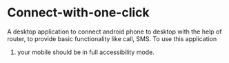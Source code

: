 # Connect-with-one-click
A desktop application to connect android phone to desktop with the help of router, to provide basic functionality like call, SMS. 
To use this application 
1.	your mobile should be in full accessibility mode.
